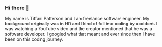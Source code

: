 ### Hi there 👋
My name is Tiffani Patterson and I am freelance software engineer. My background originally was in HR and I kind of fell into coding by accident. I was watching a YouTube video and the creator mentioned that he was a software developer. I googled what that meant and ever since then I have been on this coding journey. 
 

<!--
**tpatter1981/tpatter1981** is a ✨ _special_ ✨ repository because its `README.md` (this file) appears on your GitHub profile.

Here are some ideas to get you started:

- 🔭 I’m currently working on ...
- 🌱 I’m currently learning ...
- 👯 I’m looking to collaborate on ...
- 🤔 I’m looking for help with ...
- 💬 Ask me about ...
- 📫 How to reach me: ...
- 😄 Pronouns: ...
- ⚡ Fun fact: ...
-->
